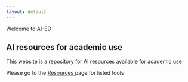 ```yaml
---
layout: default
---
```


<section class="is-flex is-flex-grow-1 ai-ed is-justify-content-center">
    <div class="welcome-container is-align-self-center has-text-centered">
                  <div class="welcome-msg title"> Welcome to AI-ED</div>
                  <h2 class="subtitle is-4 pt-4"> AI resources for academic use</h2>
            <div class="has-text-centered">
                  <p>
                        This website is a repository for AI resources
                        available for academic use
                  </p>
            <p> Please go to the <a data-testid="resources" href="/resources.html"> Resources </a> page for listed tools </p>
            </div>
    </div>
</section>
